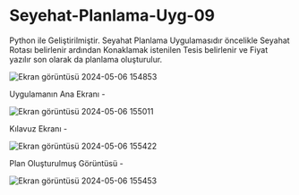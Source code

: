 # Seyehat-Planlama-Uyg-09

Python ile Geliştirilmiştir. Seyahat Planlama Uygulamasıdır öncelikle Seyahat Rotası belirlenir ardından Konaklamak istenilen Tesis belirlenir ve Fiyat yazılır son olarak da planlama oluşturulur.


![Ekran görüntüsü 2024-05-06 154853](https://github.com/YusufSural/Seyahat-Planlama-Uyg-09/assets/84929731/15bf4b6b-0ab6-48a2-a5c0-185098f90693)

Uygulamanın Ana Ekranı -

![Ekran görüntüsü 2024-05-06 155011](https://github.com/YusufSural/Seyahat-Planlama-Uyg-09/assets/84929731/9b01bbbf-b118-443f-ab0a-a5d90a638f4f)

Kılavuz Ekranı -

![Ekran görüntüsü 2024-05-06 155422](https://github.com/YusufSural/Seyahat-Planlama-Uyg-09/assets/84929731/66f98177-10cf-4d11-be54-3f89e003e686)

Plan Oluşturulmuş Görüntüsü -

![Ekran görüntüsü 2024-05-06 155453](https://github.com/YusufSural/Seyahat-Planlama-Uyg-09/assets/84929731/59e4799f-0f0e-4feb-9a8f-e7b4e98f0f14)

